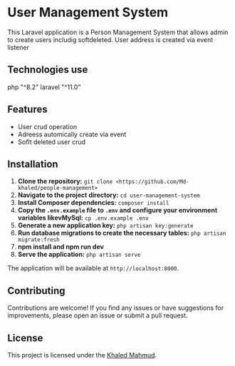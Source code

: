 # User Management System

This Laravel application is a Person Management System that allows admin to create users includig softdeleted. User address is created via event listener

## Technologies use

php "^8.2"
laravel "^11.0"

## Features

- User crud operation
- Adreess automically create via event
- Soflt deleted user crud

## Installation

1. **Clone the repository:** `git clone <https://github.com/Md-khaled/people-management>`
2. **Navigate to the project directory:** `cd user-management-system`
3. **Install Composer dependencies:** `composer install`
4. **Copy the `.env.example` file to `.env` and configure your environment variables likevMySql:** `cp .env.example .env`
5. **Generate a new application key:** `php artisan key:generate`
6. **Run database migrations to create the necessary tables:** `php artisan migrate:fresh`
7. **npm install and npm run dev**
8. **Serve the application:** `php artisan serve`

The application will be available at `http://localhost:8000`.

## Contributing

Contributions are welcome! If you find any issues or have suggestions for improvements, please open an issue or submit a pull request.

## License

This project is licensed under the [Khaled Mahmud](https://github.com/Md-khaled).

